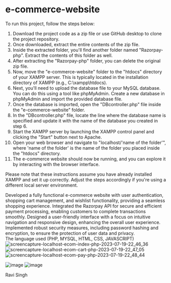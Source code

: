 # e-commerce-website
To run this project, follow the steps below:

1. Download the project code as a zip file or use GitHub desktop to clone the project repository.
2. Once downloaded, extract the entire contents of the zip file.
3. Inside the extracted folder, you'll find another folder named "Razorpay-php". Extract the contents of this folder as well.
4. After extracting the "Razorpay-php" folder, you can delete the original zip file.
5. Now, move the "e-commerce-website" folder to the "htdocs" directory of your XAMPP server. This is typically located in the installation directory of XAMPP (e.g., C:\xampp\htdocs).
6. Next, you'll need to upload the database file to your MySQL database. You can do this using a tool like phpMyAdmin. Create a new database in phpMyAdmin and import the provided database file.
7. Once the database is imported, open the "DBcontroller.php" file inside the "e-commerce-website" folder.
8. In the "DBcontroller.php" file, locate the line where the database name is specified and update it with the name of the database you created in step 6.
9. Start the XAMPP server by launching the XAMPP control panel and clicking the "Start" button next to Apache.
10. Open your web browser and navigate to "localhost/'name of the folder'", where 'name of the folder' is the name of the folder you placed inside the "htdocs" directory.
11. The e-commerce website should now be running, and you can explore it by interacting with the browser interface.

Please note that these instructions assume you have already installed XAMPP and set it up correctly. Adjust the steps accordingly if you're using a different local server environment.

Developed a fully functional e-commerce website with user authentication, shopping cart management, and wishlist functionality, providing a seamless shopping experience.
Integrated the Razorpay API for secure and efficient payment processing, enabling customers to complete transactions smoothly.
Designed a user-friendly interface with a focus on intuitive navigation and responsive design, enhancing the overall user experience.
Implemented robust security measures, including password hashing and encryption, to ensure the protection of user data and privacy.	 
The language used (PHP, MYSQL, HTML, CSS, JAVASCRIPT)
![screencapture-localhost-ecom-index-php-2023-07-19-22_46_36](https://github.com/ravisingh2811/e-commerce-website/assets/77446236/62402a2b-861c-4b51-bd7f-0bc7bd6c55d9)
![screencapture-localhost-ecom-cart-php-2023-07-19-22_47_05](https://github.com/ravisingh2811/e-commerce-website/assets/77446236/377d9888-9bfc-48cb-8713-3d1cfe4c31c7)
![screencapture-localhost-ecom-pay-php-2023-07-19-22_48_44](https://github.com/ravisingh2811/e-commerce-website/assets/77446236/cb7e2218-165f-46d9-bc40-c2e00cd17e1a)

![image](https://github.com/ravisingh2811/e-commerce-website/assets/77446236/4e5b5fbc-f1b4-48a3-9a36-619e6b906d89)
![image](https://github.com/ravisingh2811/e-commerce-website/assets/77446236/1c5129be-0a8d-47dd-909a-9dd3fb40da58)

Ravi Singh

